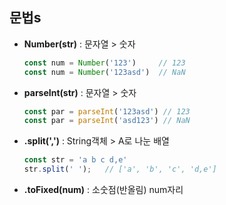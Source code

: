 ## 문법s

* **Number(str)** : 문자열 > 숫자
  ```javaScript
  const num = Number('123')     // 123
  const num = Number('123asd')  // NaN
  ```

* **parseInt(str)** : 문자열 > 숫자
  ```javaScript
  const par = parseInt('123asd') // 123
  const par = parseInt('asd123') // NaN
  ```

* **.split(',')** : String객체 > A로 나눈 배열
  ```javaScript
  const str = 'a b c d,e'
  str.split(' ');   // ['a', 'b', 'c', 'd,e']
  ```

* **.toFixed(num)** : 소숫점(반올림) num자리




  